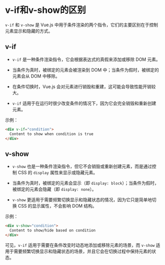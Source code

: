 # v-if和v-show的区别

`v-if` 和 `v-show` 是 Vue.js 中用于条件渲染的两个指令，它们的主要区别在于控制元素显示和隐藏的方式。

## v-if

- `v-if` 是一种条件渲染指令，它会根据表达式的真假来添加或移除 DOM 元素。

- 当条件为真时，被绑定的元素会被渲染到 DOM 中；当条件为假时，被绑定的元素会从 DOM 中移除。

- 在条件切换时，Vue.js 会对元素进行销毁和重建，这可能会导致性能开销较大。

- `v-if` 适用于在运行时很少改变条件的情况下，因为它会完全销毁和重新创建元素。

示例：

```html
<div v-if="condition">
  Content to show when condition is true
</div>
```

## v-show

- `v-show` 也是一种条件渲染指令，但它不会销毁或重新创建元素，而是通过控制 CSS 的 `display` 属性来显示或隐藏元素。

- 当条件为真时，被绑定的元素会显示（即 `display: block`）；当条件为假时，被绑定的元素会隐藏（即 `display: none`）。

- `v-show` 更适用于需要频繁切换显示和隐藏状态的情况，因为它只是简单地切换 CSS 的显示属性，不会影响 DOM 结构。

示例：

```html
<div v-show="condition">
  Content to show/hide based on condition
</div>
```

可见，`v-if` 适用于需要在条件改变时动态地添加或移除元素的场景，而 `v-show` 适用于需要频繁切换显示和隐藏状态的场景，并且它会在切换过程中保持元素的状态。
